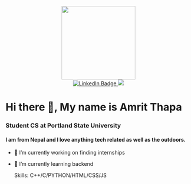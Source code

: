 <div id= "header" align="center">
<img src= "https://media.giphy.com/media/2IudUHdI075HL02Pkk/giphy.gif?cid=ecf05e47xyvkaom20v8xxz154m0hlrjt5yf2xmuhp8rwu8s8&ep=v1_gifs_search&rid=giphy.gif&ct=g" width="200"/>
</div>
<div id="badges" align="center">
  <a href="[your-linkedin-URL](https://www.linkedin.com/in/realamritthapa/)">
    <img src="https://img.shields.io/badge/LinkedIn-blue?style=for-the-badge&logo=linkedin&logoColor=white" alt="LinkedIn Badge"/>
  </a>
  <a href="mailto:amritthapa1460@gmail.com">
    <img src = "https://img.shields.io/badge/Gmail-D14836?style=for-the-badge&logo=gmail&logoColor=white"/>
  </a>
</div>

# Hi there 👋, My name is Amrit Thapa
### Student CS at Portland State University
#### I am from Nepal and I love anything tech related as well as the outdoors. 


- 🔭 I’m currently working on finding internships 
- 🌱 I’m currently learning backend

  Skills: C++/C/PYTHON/HTML/CSS/JS





